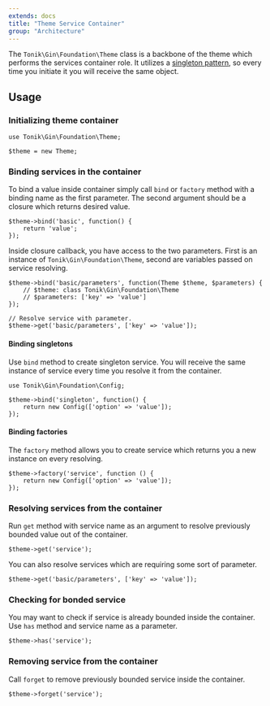 ```yaml
---
extends: docs
title: "Theme Service Container"
group: "Architecture"
---
```


The `Tonik\Gin\Foundation\Theme` class is a backbone of the theme which performs the services container role. It utilizes a [singleton pattern](//en.wikipedia.org/wiki/Singleton_pattern), so every time you initiate it you will receive the same object.

## Usage

### Initializing theme container

<pre class="pre"><code class="language-php">use Tonik\Gin\Foundation\Theme;

$theme = new Theme;</code></pre>

### Binding services in the container

To bind a value inside container simply call `bind` or `factory` method with a binding name as the first parameter. The second argument should be a closure which returns desired value.

<pre class="pre"><code class="language-php">$theme->bind('basic', function() {
    return 'value';
});</code></pre>

Inside closure callback, you have access to the two parameters. First is an instance of `Tonik\Gin\Foundation\Theme`, second are variables passed on service resolving.

<pre class="pre"><code class="language-php">$theme->bind('basic/parameters', function(Theme $theme, $parameters) {
    // $theme: class Tonik\Gin\Foundation\Theme
    // $parameters: ['key' => 'value']
});

// Resolve service with parameter.
$theme->get('basic/parameters', ['key' => 'value']);</code></pre>

#### Binding singletons

Use `bind` method to create singleton service. You will receive the same instance of service every time you resolve it from the container.

<pre class="pre"><code class="language-php">use Tonik\Gin\Foundation\Config;

$theme->bind('singleton', function() {
    return new Config(['option' => 'value']);
});</code></pre>

#### Binding factories

The `factory` method allows you to create service which returns you a new instance on every resolving.

<pre class="pre"><code class="language-php">$theme->factory('service', function () {
    return new Config(['option' => 'value']);
});</code></pre>

### Resolving services from the container

Run `get` method with service name as an argument to resolve previously bounded value out of the container.

<pre class="pre"><code class="language-php">$theme->get('service');</code></pre>

You can also resolve services which are requiring some sort of parameter.

<pre class="pre"><code class="language-php">$theme->get('basic/parameters', ['key' => 'value']);</code></pre>

### Checking for bonded service

You may want to check if service is already bounded inside the container. Use `has` method and service name as a parameter.

<pre class="pre"><code class="language-php">$theme->has('service');</code></pre>

### Removing service from the container

Call `forget` to remove previously bounded service inside the container.

<pre class="pre"><code class="language-php">$theme->forget('service');</code></pre>
